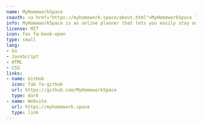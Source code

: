 ```yaml
---
name: MyHomeworkSpace
coauth: <a href="https://myhomework.space/about.html">MyHomeworkSpace Team</a>
info: MyHomeworkSpace is an online planner that lets you easily stay on top of your homework and tests. It synchronizes with the cloud, so you can access it anywhere you have an Internet connection.
license: MIT
icon: fas fa-book-open
type: small
lang:
- Go
- JavaScript
- HTML
- CSS
links:
- name: GitHub
  icon: fab fa-github
  url: https://github.com/MyHomeworkSpace
  type: dark
- name: Website
  url: https://myhomework.space
  type: link
---
```

